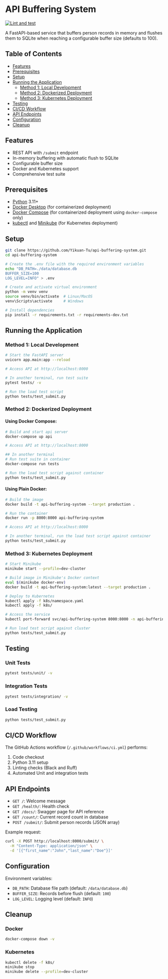 
# API Buffering System
[![Lint and test](https://github.com/Yikuan-Tu/api-buffering-system/actions/workflows/ci.yml/badge.svg)](https://github.com/Yikuan-Tu/api-buffering-system/actions/workflows/ci.yml)

A FastAPI-based service that buffers person records in memory and flushes them to SQLite when reaching a configurable buffer size (defaults to 100).

## Table of Contents
- [Features](#features)
- [Prerequisites](#prerequisites)
- [Setup](#setup)
- [Running the Application](#running-the-application)
  - [Method 1: Local Development](#method-1-local-development)
  - [Method 2: Dockerized Deployment](#method-2-dockerized-deployment)
  - [Method 3: Kubernetes Deployment](#method-3-kubernetes-deployment)
- [Testing](#testing)
- [CI/CD Workflow](#cicd-workflow)
- [API Endpoints](#api-endpoints)
- [Configuration](#configuration)
- [Cleanup](#cleanup)

## Features
- REST API with `/submit` endpoint
- In-memory buffering with automatic flush to SQLite
- Configurable buffer size
- Docker and Kubernetes support
- Comprehensive test suite

## Prerequisites
- [Python](https://www.python.org/downloads/) 3.11+
- [Docker Desktop](https://docs.docker.com/desktop/) (for containerized deployment)
- [Docker Compose](https://docs.docker.com/compose/install/) (for containerized deployment using `docker-compose` only)
- [kubectl](https://pwittrock.github.io/docs/tasks/tools/install-kubectl/) and [Minikube](https://minikube.sigs.k8s.io/docs/start/) (for Kubernetes deployment)

## Setup
```bash
git clone https://github.com/Yikuan-Tu/api-buffering-system.git
cd api-buffering-system

# Create the .env file with the required environment variables
echo "DB_PATH=./data/database.db
BUFFER_SIZE=100
LOG_LEVEL=INFO" > .env

# Create and activate virtual environment
python -m venv venv
source venv/bin/activate  # Linux/MacOS
venv\Scripts\activate     # Windows

# Install dependencies
pip install -r requirements.txt -r requirements-dev.txt
```

## Running the Application

### Method 1: Local Development
```bash
# Start the FastAPI server
uvicorn app.main:app --reload

# Access API at http://localhost:8000

# In another terminal, run test suite
pytest tests/ -v

# Run the load test script
python tests/test_submit.py
```

### Method 2: Dockerized Deployment

#### Using Docker Compose:
```bash
# Build and start api server
docker-compose up api

# Access API at http://localhost:8000

## In another terminal
# Run test suite in container
docker-compose run tests

# Run the load test script against container
python tests/test_submit.py
```

#### Using Plain Docker:
```bash
# Build the image
docker build -t api-buffering-system --target production .

# Run the container
docker run -p 8000:8000 api-buffering-system

# Access API at http://localhost:8000

# In another terminal, run the load test script against container
python tests/test_submit.py
```

### Method 3: Kubernetes Deployment
```bash
# Start Minikube
minikube start --profile=dev-cluster

# Build image in Minikube's Docker context
eval $(minikube docker-env)
docker build -t api-buffering-system:latest --target production .

# Deploy to Kubernetes
kubectl apply -f k8s/namespace.yaml
kubectl apply -f k8s/

# Access the service
kubectl port-forward svc/api-buffering-system 8000:8000 -n api-buffering-system

# Run load test script against cluster
python tests/test_submit.py
```

## Testing

### Unit Tests
```bash
pytest tests/unit/ -v
```

### Integration Tests
```bash
pytest tests/integration/ -v
```

### Load Testing
```bash
python tests/test_submit.py
```

## CI/CD Workflow
The GitHub Actions workflow (`/.github/workflows/ci.yml`) performs:
1. Code checkout
2. Python 3.11 setup
3. Linting checks (Black and Ruff)
4. Automated Unit and integration tests

## API Endpoints
- `GET /`: Welcome message
- `GET /health/`: Health check
- `GET /docs/`:  Swagger page for API reference
- `GET /count/`: Current record count in database
- `POST /submit/`: Submit person records (JSON array)

Example request:
```bash
curl -X POST http://localhost:8000/submit/ \
  -H "Content-Type: application/json" \
  -d '[{"first_name":"John","last_name":"Doe"}]'
```

## Configuration
Environment variables:
- `DB_PATH`: Database file path (default: `/data/database.db`)
- `BUFFER_SIZE`: Records before flush (default: `100`)
- `LOG_LEVEL`: Logging level (default: `INFO`)

## Cleanup

### Docker
```bash
docker-compose down -v
```

### Kubernetes
```bash
kubectl delete -f k8s/
minikube stop
minikube delete --profile=dev-cluster
```

